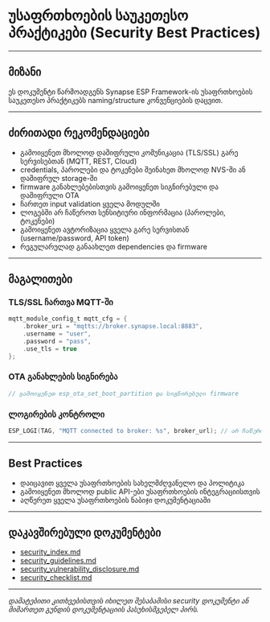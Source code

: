 # უსაფრთხოების საუკეთესო პრაქტიკები (Security Best Practices)

---

## მიზანი

ეს დოკუმენტი წარმოადგენს Synapse ESP Framework-ის უსაფრთხოების საუკეთესო პრაქტიკებს naming/structure კონვენციების დაცვით.

---

## ძირითადი რეკომენდაციები

- გამოიყენეთ მხოლოდ დაშიფრული კომუნიკაცია (TLS/SSL) გარე სერვისებთან (MQTT, REST, Cloud)
- credentials, პაროლები და ტოკენები შეინახეთ მხოლოდ NVS-ში ან დაშიფრულ storage-ში
- firmware განახლებებისთვის გამოიყენეთ სიგნირებული და დაშიფრული OTA
- ჩართეთ input validation ყველა მოდულში
- ლოგებში არ ჩაწეროთ სენსიტიური ინფორმაცია (პაროლები, ტოკენები)
- გამოიყენეთ ავტორიზაცია ყველა გარე სერვისთან (username/password, API token)
- რეგულარულად განაახლეთ dependencies და firmware

---

## მაგალითები

### TLS/SSL ჩართვა MQTT-ში
```c
mqtt_module_config_t mqtt_cfg = {
    .broker_uri = "mqtts://broker.synapse.local:8883",
    .username = "user",
    .password = "pass",
    .use_tls = true
};
```

### OTA განახლების სიგნირება
```c
// გამოიყენეთ esp_ota_set_boot_partition და სიგნირებული firmware
```

### ლოგირების კონტროლი
```c
ESP_LOGI(TAG, "MQTT connected to broker: %s", broker_url); // არ ჩაწეროთ პაროლი ლოგში
```

---

## Best Practices

- დაიცავით ყველა უსაფრთხოების სახელმძღვანელო და პოლიტიკა
- გამოიყენეთ მხოლოდ public API-ები უსაფრთხოების ინტეგრაციისთვის
- აღწერეთ ყველა უსაფრთხოების ნაბიჯი დოკუმენტაციაში

---

## დაკავშირებული დოკუმენტები

- [security_index.md](security_index.md)
- [security_guidelines.md](security_guidelines.md)
- [security_vulnerability_disclosure.md](security_vulnerability_disclosure.md)
- [security_checklist.md](security_checklist.md)

---

_დამატებითი კითხვებისთვის იხილეთ შესაბამისი security დოკუმენტი ან მიმართეთ გუნდის დოკუმენტაციის პასუხისმგებელ პირს._

